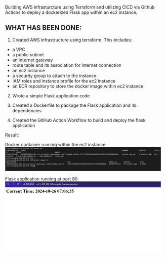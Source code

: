 Building AWS infrasturcture using Terraform and utilizing CICD via Github Actions to deploy a dockerized Flask app within an ec2 instance.

WHAT HAS BEEN DONE:
----------------------
1. Created AWS infrastructure using terraform. This includes:
- a VPC
- a public subnet
- an internet gateway
- route table and its association for internet connection
- an ec2 instance
- a security group to attach to the instance
- IAM roles and instance profile for the ec2 instance
- an ECR repository to store the docker image within ec2 instance

2. Wrote a simple Flask application code

3. Created a Dockerfile to package the Flask application and its dependencies

4. Created the GitHub Action Workflow to build and deploy the flask application




Result:

Docker container running within the ec2 instance:
![alt text](image-2.png)

Flask application running at port 80:
![alt text](image.png)

